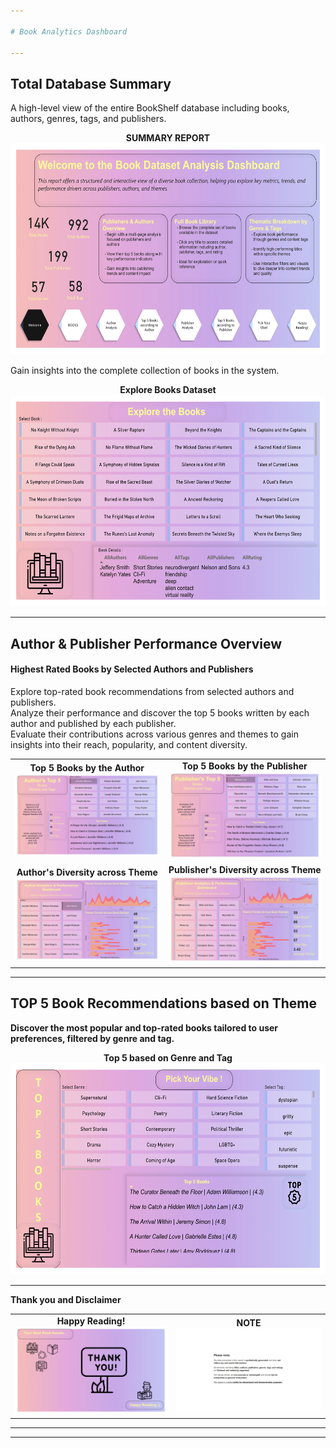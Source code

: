 ```yaml
---

# Book Analytics Dashboard

---
```


## Total Database Summary

A high-level view of the entire BookShelf database including books, authors, genres, tags, and publishers.

<div align="center">
  <strong>SUMMARY REPORT</strong><br>
  <img src="powerbi/first.png" alt="Total DB Report" width="600" height="338">
</div>

Gain insights into the complete collection of books in the system. 

<div align="center">
  <strong>Explore Books Dataset</strong><br>
  <img src="powerbi/explore.png" alt="Explore Books Dataset" width="600" height="338">
</div>

---

## Author & Publisher Performance Overview

#### Highest Rated Books by Selected Authors and Publishers
Explore top-rated book recommendations from selected authors and publishers. <br>
Analyze their performance and discover the top 5 books written by each author and published by each publisher. <br>
Evaluate their contributions across various genres and themes to gain insights into their reach, popularity, and content diversity. <br>

<div align="center">

<table>
  <tr>
    <td align="center">
      <strong>Top 5 Books by the Author</strong><br>
      <img src="powerbi/author top 5.png" alt="Top 5 Books by Author" width="100%">
    </td>
    <td align="center">
      <strong>Top 5 Books by the Publisher</strong><br>
      <img src="powerbi/publisher top 5.png" alt="Top 5 Books by Publisher" width="100%">
    </td>
  </tr>
  <tr>
    <td align="center">
      <strong>Author's Diversity across Theme</strong><br>
      <img src="powerbi/author analysis gif.gif" alt="Author Performance" width="100%">
    </td>
    <td align="center">
      <strong>Publisher's Diversity across Theme</strong><br>
      <img src="powerbi/publisher analysis gif.gif" alt="Publisher Performance" width="100%">
    </td>
  </tr>
</table>

</div>



---

## TOP 5 Book Recommendations based on Theme

**Discover the most popular and top-rated books tailored to user preferences, filtered by genre and tag.**

<div align="center">
  <strong>Top 5 based on Genre and Tag</strong><br>
  <img src="powerbi/top 5.png" alt="Top 5 based on Genre and Tag" width="600" height="338">
</div>

---

**Thank you and Disclaimer** 

<p align="center">
  <table>
    <tr>
      <td align="center">
        <strong>Happy Reading!</strong><br>
        <img src="powerbi/thanks.png" alt="Happy Reading!" width="475">
      </td>
      <td align="center">
        <strong>NOTE</strong><br>
        <img src="powerbi/note.png" alt="note" width="475">
      </td>
    </tr>
  </table>
</p>

---

---
